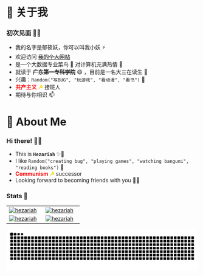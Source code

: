 # 💫 关于我  #
### 初次见面 👋🏻

* 我的名字是郁筱妖，你可以叫我小妖 ⚡
* 欢迎访问 ~~[我的个人网站](还在弄)~~
* 是一个大数据专业菜鸟 🐣 对计算机充满热情 💞️
* 就读于 ~~**广东第一专科学院**~~ 😄 ，目前是一名大三在读生 👀
* 兴趣：`Random("写BUG", "玩游戏", "看动漫", "看书")` 🌱
* <span style="color: red;">**共产主义**</span> <span style="color: gold;">**☭**</span> 接班人
* 期待与你相识 📫

# 💫 About Me  #
### Hi there! 👋🏻

* This is **`Hezariah`** ✨🐣
* I like `Random("creating bug", "playing games", "watching bangumi", "reading books")` 💞️
* <span style="color: red;">**Communism**</span> <span style="color: gold;">**☭**</span> successor
* Looking forward to becoming friends with you 🤟🏻

### Stats 💯

<table align="center">
  <tr>
    <td align="center" width="45%">
        <a href="#-my-github-stats--"><img width="100%" src="https://gh-readme-profile.vercel.app/api?username=YXYHezariah&theme=dark&border_radius=10&hide_stroke=true&hide_border=true" alt="hezariah" /></a>
    </td>
    <td align="center" width="55%">
        <a href="#-my-github-stats--"><img width="100%" src="http://github-profile-summary-cards.vercel.app/api/cards/profile-details?username=YXYHezariah&theme=2077" alt="hezariah" /></a>
    </td>
  </tr>
  <tr>
    <td align="center" width="45%">
        <a href="#-my-github-stats--"><img width="100%" src="https://github-readme-stats.vercel.app/api?username=YXYHezariah&show_icons=true&theme=radical&include_all_commits=true&hide_border=true" alt="hezariah" /></a>
    </td>
    <td align="center" width="55%">
        <a href="#-my-github-stats--"><img width="100%" src="https://github-readme-stats.vercel.app/api/top-langs/?username=YXYHezariah&theme=radical&layout=compact&hide_border=true" alt="hezariah" /></a>
    </td>
  </tr>
</table>

<a align="center" href="#-my-github-stats--"><img align="center" src="https://raw.githubusercontent.com/BEPb/BEPb/output/github-contribution-grid-snake.svg" alt="GitHub Streak" /></a>
<!---
YXYHezariah/YXYHezariah is a ✨ special ✨ repository because its `README.md` (this file) appears on your GitHub profile.
You can click the Preview link to take a look at your changes.
--->
